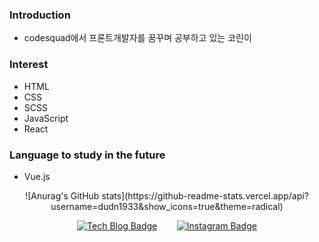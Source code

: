 ### Introduction
- codesquad에서 프론트개발자를 꿈꾸며 공부하고 있는 코린이

### Interest
- HTML
- CSS
- SCSS
- JavaScript
- React

### Language to study in the future
- Vue.js

<div align=center>
![Anurag's GitHub stats](https://github-readme-stats.vercel.app/api?username=dudn1933&show_icons=true&theme=radical) 
</div>


<div align=center>
  
[![Tech Blog Badge](http://img.shields.io/badge/-Tech%20blog-black?style=flat-square&logo=github&link=https://velog.io/@leehangeul)](https://velog.io/@leehangeul)&nbsp;&nbsp;&nbsp;&nbsp;&nbsp;&nbsp;&nbsp;&nbsp;[![Instagram Badge](https://img.shields.io/badge/-Instagram-dd2a7b?style=flat-square&logo=instagram&logoColor=white&link=https://www.instagram.com/i_hangeul/)](https://www.instagram.com/i_hangeul/) 

 </div>
